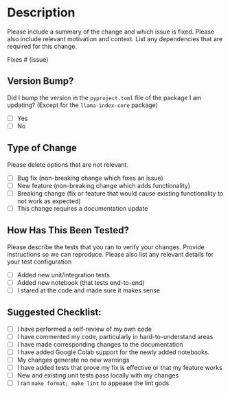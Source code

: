 # Description

Please include a summary of the change and which issue is fixed. Please also include relevant motivation and context. List any dependencies that are required for this change.

Fixes # (issue)

## Version Bump?

Did I bump the version in the `pyproject.toml` file of the package I am updating? (Except for the `llama-index-core` package)

- [ ] Yes
- [ ] No

## Type of Change

Please delete options that are not relevant.

- [ ] Bug fix (non-breaking change which fixes an issue)
- [ ] New feature (non-breaking change which adds functionality)
- [ ] Breaking change (fix or feature that would cause existing functionality to not work as expected)
- [ ] This change requires a documentation update

## How Has This Been Tested?

Please describe the tests that you ran to verify your changes. Provide instructions so we can reproduce. Please also list any relevant details for your test configuration

- [ ] Added new unit/integration tests
- [ ] Added new notebook (that tests end-to-end)
- [ ] I stared at the code and made sure it makes sense

## Suggested Checklist:

- [ ] I have performed a self-review of my own code
- [ ] I have commented my code, particularly in hard-to-understand areas
- [ ] I have made corresponding changes to the documentation
- [ ] I have added Google Colab support for the newly added notebooks.
- [ ] My changes generate no new warnings
- [ ] I have added tests that prove my fix is effective or that my feature works
- [ ] New and existing unit tests pass locally with my changes
- [ ] I ran `make format; make lint` to appease the lint gods
